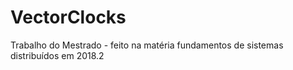 # VectorClocks
Trabalho do Mestrado - feito na matéria fundamentos de sistemas distribuídos em 2018.2

